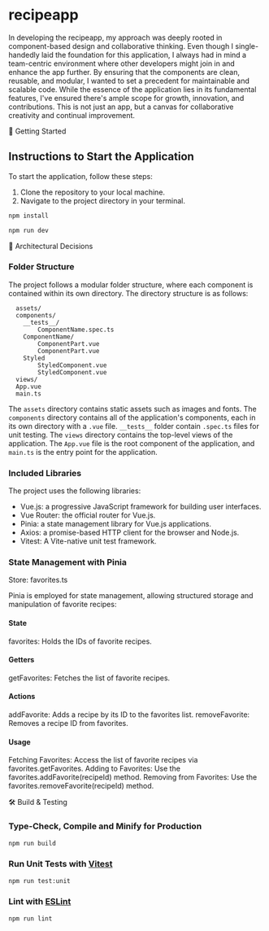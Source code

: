 # recipeapp

In developing the recipeapp, my approach was deeply rooted in component-based design and collaborative thinking. Even though I single-handedly laid the foundation for this application, I always had in mind a team-centric environment where other developers might join in and enhance the app further. By ensuring that the components are clean, reusable, and modular, I wanted to set a precedent for maintainable and scalable code. While the essence of the application lies in its fundamental features, I've ensured there's ample scope for growth, innovation, and contributions. This is not just an app, but a canvas for collaborative creativity and continual improvement.

🚀 Getting Started

## Instructions to Start the Application

To start the application, follow these steps:

1. Clone the repository to your local machine.
2. Navigate to the project directory in your terminal.

```sh
npm install
```

```sh
npm run dev
```

📂 Architectural Decisions

### Folder Structure

The project follows a modular folder structure, where each component is contained within its own directory. The directory structure is as follows:

```src/
  assets/
  components/
    __tests__/
        ComponentName.spec.ts
    ComponentName/
        ComponentPart.vue
        ComponentPart.vue
    Styled
        StyledComponent.vue
        StyledComponent.vue
  views/
  App.vue
  main.ts
```

The `assets` directory contains static assets such as images and fonts. The `components` directory contains all of the application's components, each in its own directory with a `.vue` file. `__tests__` folder contain `.spec.ts` files for unit testing. The `views` directory contains the top-level views of the application. The `App.vue` file is the root component of the application, and `main.ts` is the entry point for the application.

### Included Libraries

The project uses the following libraries:

- Vue.js: a progressive JavaScript framework for building user interfaces.
- Vue Router: the official router for Vue.js.
- Pinia: a state management library for Vue.js applications.
- Axios: a promise-based HTTP client for the browser and Node.js.
- Vitest: A Vite-native unit test framework.

### State Management with Pinia

Store: favorites.ts

Pinia is employed for state management, allowing structured storage and manipulation of favorite recipes:

#### State

favorites: Holds the IDs of favorite recipes.

#### Getters

getFavorites: Fetches the list of favorite recipes.

#### Actions

addFavorite: Adds a recipe by its ID to the favorites list.
removeFavorite: Removes a recipe ID from favorites.

#### Usage

Fetching Favorites: Access the list of favorite recipes via favorites.getFavorites.
Adding to Favorites: Use the favorites.addFavorite(recipeId) method.
Removing from Favorites: Use the favorites.removeFavorite(recipeId) method.

🛠 Build & Testing

### Type-Check, Compile and Minify for Production

```sh
npm run build
```

### Run Unit Tests with [Vitest](https://vitest.dev/)

```sh
npm run test:unit
```

### Lint with [ESLint](https://eslint.org/)

```sh
npm run lint
```
